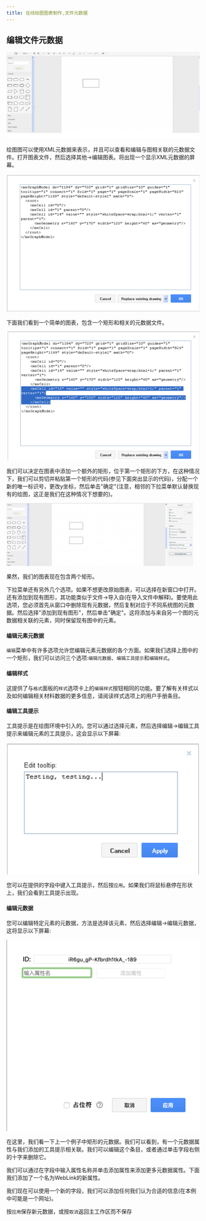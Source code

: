 ```yaml
---
title: 在线绘图图表制作,文件元数据
---
```


##	编辑文件元数据

![编辑文件元数据](/public/themes/freedgo/use_meta.png "编辑文件元数据") 
 
绘图图可以使用XML元数据来表示，并且可以查看和编辑与图相关联的元数据文件。打开图表文件，然后选择其他->编辑图表。将出现一个显示XML元数据的屏幕。

![编辑文件元数据](/public/themes/freedgo/use_meta1.png "编辑文件元数据") 
 
下面我们看到一个简单的图表，包含一个矩形和相关的元数据文件。
 
 ![编辑文件元数据](/public/themes/freedgo/use_meta2.png "编辑文件元数据") 

我们可以决定在图表中添加一个额外的矩形，位于第一个矩形的下方，在这种情况下，我们可以剪切并粘贴第一个矩形的代码(参见下面突出显示的代码)，分配一个新的唯一标识号，更改y坐标，然后单击"确定"(注意，相邻的下拉菜单默认替换现有的绘图，这正是我们在这种情况下想要的)。

![编辑文件元数据](/public/themes/freedgo/use_meta3.png "编辑文件元数据") 	
 
果然，我们的图表现在包含两个矩形。

下拉菜单还有另外几个选项。如果不想更改原始图表，可以选择在新窗口中打开。
还有添加到现有图形，其功能类似于文件->导入自(在导入文件中解释)。要使用此选项，您必须首先从窗口中删除现有元数据，然后复制对应于不同系统图的元数据。然后选择"添加到现有图形"，然后单击"确定"。这将添加与来自另一个图的元数据相关联的元素，同时保留现有图中的元素。

####	编辑元素元数据

`编辑`菜单中有许多选项允许您编辑元素元数据的各个方面。如果我们选择上图中的一个矩形，我们可以访问三个选项:`编辑元数据`、`编辑工具提示`和`编辑样式`。

#### 编辑样式

这提供了与`格式`面板的`样式`选项卡上的`编辑样式`按钮相同的功能。要了解有关样式以及如何编辑相关材料数据的更多信息，请阅读样式选项上的用户手册条目。

#### 编辑工具提示

工具提示是在绘图环境中引入的。您可以通过选择元素，然后选择编辑->编辑工具提示来编辑元素的工具提示，这会显示以下屏幕:

![编辑文件元数据](/public/themes/freedgo/use_meta4.png "编辑文件元数据") 
 
您可以在提供的字段中键入工具提示，然后按`应用`。如果我们将鼠标悬停在形状上，我们会看到工具提示出现。

#### 编辑元数据

您可以编辑特定元素的元数据，方法是选择该元素，然后选择编辑->编辑元数据，这将显示以下屏幕:
 
![编辑文件元数据](/public/themes/freedgo/use_meta5.png "编辑文件元数据") 

在这里，我们看一下上一个例子中矩形的元数据。我们可以看到，有一个元数据属性与我们添加的工具提示相关联。我们可以编辑这个条目，或者通过单击字段右侧的十字来删除它。

我们可以通过在字段中输入属性名称并单击添加属性来添加更多元数据属性。下面我们添加了一个名为WebLink的新属性。

我们现在可以使用一个新的字段，我们可以添加任何我们认为合适的信息(在本例中可能是一个网址)。

按`应用`保存新元数据，或按`取消`返回主工作区而不保存
